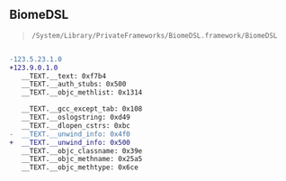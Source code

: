 ## BiomeDSL

> `/System/Library/PrivateFrameworks/BiomeDSL.framework/BiomeDSL`

```diff

-123.5.23.1.0
+123.9.0.1.0
   __TEXT.__text: 0xf7b4
   __TEXT.__auth_stubs: 0x500
   __TEXT.__objc_methlist: 0x1314

   __TEXT.__gcc_except_tab: 0x108
   __TEXT.__oslogstring: 0xd49
   __TEXT.__dlopen_cstrs: 0xbc
-  __TEXT.__unwind_info: 0x4f0
+  __TEXT.__unwind_info: 0x500
   __TEXT.__objc_classname: 0x39e
   __TEXT.__objc_methname: 0x25a5
   __TEXT.__objc_methtype: 0x6ce

```
